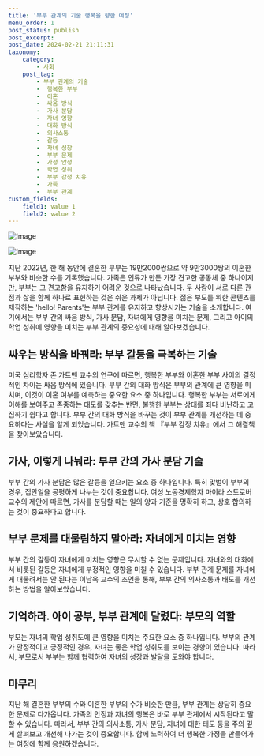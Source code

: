 ```yaml
---
title: '부부 관계의 기술 행복을 향한 여정'
menu_order: 1
post_status: publish
post_excerpt: 
post_date: 2024-02-21 21:11:31
taxonomy:
    category:
        - 사회
    post_tag:
        - 부부 관계의 기술
        -  행복한 부부
        -  이혼
        -  싸움 방식
        -  가사 분담
        -  자녀 영향
        -  대화 방식
        -  의사소통
        -  갈등
        -  자녀 성장
        -  부부 문제
        -  가정 안정
        -  학업 성취
        -  부부 감정 치유
        -  가족
        -  부부 관계
custom_fields:
    field1: value 1
    field2: value 2
---
```


![Image](https://imgnews.pstatic.net/image/025/2024/02/20/0003342534_001_20240221053539481.jpg?type=w647)

![Image](https://imgnews.pstatic.net/image/025/2024/02/20/0003342534_002_20240221053539529.jpg?type=w647)

지난 2022년, 한 해 동안에 결혼한 부부는 19만2000쌍으로 약 9만3000쌍의 이혼한 부부와 비슷한 수를 기록했습니다. 가족은 인류가 만든 가장 견고한 공동체 중 하나이지만, 부부는 그 견고함을 유지하기 어려운 것으로 나타났습니다. 두 사람이 서로 다른 관점과 삶을 함께 하나로 표현하는 것은 쉬운 과제가 아닙니다.
젊은 부모를 위한 콘텐츠를 제작하는 'hello! Parents'는 부부 관계를 유지하고 향상시키는 기술을 소개합니다. 여기에서는 부부 간의 싸움 방식, 가사 분담, 자녀에게 영향을 미치는 문제, 그리고 아이의 학업 성취에 영향을 미치는 부부 관계의 중요성에 대해 알아보겠습니다.
## 싸우는 방식을 바꿔라: 부부 갈등을 극복하는 기술
미국 심리학자 존 가트맨 교수의 연구에 따르면, 행복한 부부와 이혼한 부부 사이의 결정적인 차이는 싸움 방식에 있습니다. 부부 간의 대화 방식은 부부의 관계에 큰 영향을 미치며, 이것이 이혼 여부를 예측하는 중요한 요소 중 하나입니다. 행복한 부부는 서로에게 이해를 보여주고 존중하는 태도를 갖추는 반면, 불행한 부부는 상대를 죄다 비난하고 고집하기 쉽다고 합니다.
부부 간의 대화 방식을 바꾸는 것이 부부 관계를 개선하는 데 중요하다는 사실을 알게 되었습니다. 가트맨 교수의 책 『부부 감정 치유』에서 그 해결책을 찾아보았습니다.
## 가사, 이렇게 나눠라: 부부 간의 가사 분담 기술
부부 간의 가사 분담은 많은 갈등을 일으키는 요소 중 하나입니다. 특히 맞벌이 부부의 경우, 집안일을 공평하게 나누는 것이 중요합니다. 여성 노동경제학자 마이라 스토로버 교수의 제안에 따르면, 가사를 분담할 때는 일의 양과 기준을 명확히 하고, 상호 합의하는 것이 중요하다고 합니다.
## 부부 문제를 대물림하지 말아라: 자녀에게 미치는 영향
부부 간의 갈등이 자녀에게 미치는 영향은 무시할 수 없는 문제입니다. 자녀와의 대화에서 비롯된 갈등은 자녀에게 부정적인 영향을 미칠 수 있습니다. 부부 관계 문제를 자녀에게 대물려서는 안 된다는 이남옥 교수의 조언을 통해, 부부 간의 의사소통과 태도를 개선하는 방법을 알아보았습니다.
## 기억하라. 아이 공부, 부부 관계에 달렸다: 부모의 역할
부모는 자녀의 학업 성취도에 큰 영향을 미치는 주요한 요소 중 하나입니다. 부부의 관계가 안정적이고 긍정적인 경우, 자녀는 좋은 학업 성취도를 보이는 경향이 있습니다. 따라서, 부모로서 부부는 함께 협력하여 자녀의 성장과 발달을 도와야 합니다.
## 마무리
지난 해 결혼한 부부의 수와 이혼한 부부의 수가 비슷한 만큼, 부부 관계는 상당히 중요한 문제로 다가옵니다. 가족의 안정과 자녀의 행복은 바로 부부 관계에서 시작된다고 말할 수 있습니다. 따라서, 부부 간의 의사소통, 가사 분담, 자녀에 대한 태도 등을 주의 깊게 살펴보고 개선해 나가는 것이 중요합니다. 함께 노력하여 더 행복한 가정을 만들어가는 여정에 함께 응원하겠습니다.
